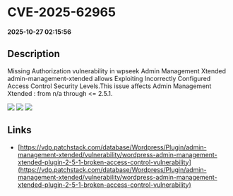# CVE-2025-62965

**2025-10-27 02:15:56**

## Description
Missing Authorization vulnerability in wpseek Admin Management Xtended  admin-management-xtended allows Exploiting Incorrectly Configured Access Control Security Levels.This issue affects Admin Management Xtended : from n/a through <= 2.5.1.

![](https://img.shields.io/static/v1?label=Score&message=7.2&color=red)
![](https://img.shields.io/static/v1?label=Severity&message=HIGH&color=red)
![](https://img.shields.io/static/v1?label=CWE&message=Auth&color=green)

## Links
- [https://vdp.patchstack.com/database/Wordpress/Plugin/admin-management-xtended/vulnerability/wordpress-admin-management-xtended-plugin-2-5-1-broken-access-control-vulnerability](https://vdp.patchstack.com/database/Wordpress/Plugin/admin-management-xtended/vulnerability/wordpress-admin-management-xtended-plugin-2-5-1-broken-access-control-vulnerability)
